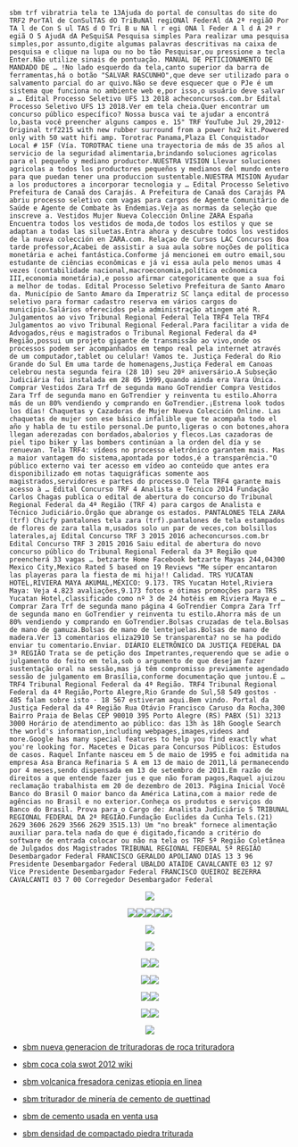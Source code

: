 
```
sbm trf vibratria tela te 13Ajuda do portal de consultas do site do TRF2 PorTAl de ConSulTAS dO TriBuNAl regiONAl FederAl dA 2ª regiãO Por TA l de Con S ul TAS d O Tri B u NA l r egi ONA l Feder A l d A 2ª r egiã O 5 AjudA dA PeSquiSA Pesquisa simples Para realizar uma pesquisa simples,por assunto,digite algumas palavras descritivas na caixa de pesquisa e clique na lupa ou no bo tão Pesquisar,ou pressione a tecla Enter.Não utilize sinais de pontuação. MANUAL DE PETICIONAMENTO DE MANDADO DE … !No lado esquerdo da tela,canto superior da barra de ferramentas,há o botão "SALVAR RASCUNHO",que deve ser utilizado para o salvamento parcial do ar quivo.Não se deve esquecer que o PJe é um sistema que funciona no ambiente web e,por isso,o usuário deve salvar a … Edital Processo Seletivo UFS 13 2018 acheconcursos.com.br Edital Processo Seletivo UFS 13 2018.Ver em tela cheia.Quer encontrar um concurso público específico? Nossa busca vai te ajudar a encontrá lo,basta você preencher alguns campos e. 15" TRF YouTube Jul 29,2012· Original trf2215 with new rubber surround from a power hx2 kit.Powered only with 50 watt hifi amp. Torotrac Panama,Plaza El Conquistador Local # 15F (Vía. TOROTRAC tiene una trayectoria de más de 35 años al servicio de la seguridad alimentaria,brindando soluciones agricolas para el pequeño y mediano productor.NUESTRA VISION Llevar soluciones agricolas a todos los productores pequeños y medianos del mundo entero para que puedan tener una produccion sustentable.NUESTRA MISION Ayudar a los productores a incorporar tecnologia y … Edital Processo Seletivo Prefeitura de Canaã dos Carajás. A Prefeitura de Canaã dos Carajás PA abriu processo seletivo com vagas para cargos de Agente Comunitário de Saúde e Agente de Combate às Endemias.Veja as normas da seleção que inscreve a. Vestidos Mujer Nueva Colección Online ZARA España Encuentra todos los vestidos de moda,de todos los estilos y que se adaptan a todas las siluetas.Entra ahora y descubre todos los vestidos de la nueva colección en ZARA.com. Relaçao de Cursos LAC Concursos Boa tarde professor,Acabei de assistir a sua aula sobre noções de política monetária e achei fantástica.Conforme já mencionei em outro email,sou estudante de ciências econômicas e já vi essa aula pelo menos umas 4 vezes (contabilidade nacional,macroeconomia,política ecônomica III,economia monetária),e posso afirmar categoricamente que a sua foi a melhor de todas. Edital Processo Seletivo Prefeitura de Santo Amaro da. Município de Santo Amaro da Imperatriz SC lança edital de processo seletivo para formar cadastro reserva em vários cargos do município.Salários oferecidos pela administração atingem até R. Julgamentos ao vivo Tribunal Regional Federal Tela TRF4 Tela TRF4 Julgamentos ao vivo Tribunal Regional Federal.Para facilitar a vida de Advogados,réus e magistrados o Tribunal Regional Federal da 4ª Região,possui um projeto gigante de transmissão ao vivo,onde os processos podem ser acompanhados em tempo real pela internet através de um computador,tablet ou celular! Vamos te. Justiça Federal do Rio Grande do Sul Em uma tarde de homenagens,Justiça Federal em Canoas celebrou nesta segunda feira (28 10) seu 20º aniversário.A Subseção Judiciária foi instalada em 28 05 1999,quando ainda era Vara Única. Comprar Vestidos Zara Trf de segunda mano GoTrendier Compra Vestidos Zara Trf de segunda mano en GoTrendier y reinventa tu estilo.Ahorra más de un 80% vendiendo y comprando en GoTrendier.¡Estrena look todos los días! Chaquetas y Cazadoras de Mujer Nueva Colección Online. Las chaquetas de mujer son ese básico infalible que te acompaña todo el año y habla de tu estilo personal.De punto,ligeras o con botones,ahora llegan aderezadas con bordados,abalorios y flecos.Las cazadoras de piel tipo biker y las bombers continúan a la orden del día y se renuevan. Tela TRF4: vídeos no processo eletrônico garantem mais. Mas a maior vantagem do sistema,apontada por todos,é a transparência."O público externo vai ter acesso em vídeo ao conteúdo que antes era disponibilizado em notas taquigráficas somente aos magistrados,servidores e partes do processo.O Tela TRF4 garante mais acesso à … Edital Concurso TRF 4 Analista e Técnico 2014 Fundação Carlos Chagas publica o edital de abertura do concurso do Tribunal Regional Federal da 4ª Região (TRF 4) para cargos de Analista e Técnico Judiciário.Órgão que abrange os estados. PANTALONES TELA ZARA (trf) Chicfy pantalones tela zara (trf).pantalones de tela estampados de flores de zara talla m,usados solo un par de veces,con bolsillos laterales,aj Edital Concurso TRF 3 2015 2016 acheconcursos.com.br Edital Concurso TRF 3 2015 2016 Saiu edital de abertura do novo concurso público do Tribunal Regional Federal da 3ª Região que preencherá 33 vagas … betzarte Home Facebook betzarte Mayas 244,04300 Mexico City,Mexico Rated 5 based on 19 Reviews "Me súper encantaron las playeras para la fiesta de mi hija!! Calidad. TRS YUCATAN HOTEL,RIVIERA MAYA AKUMAL,MÉXICO: 9.173. TRS Yucatan Hotel,Riviera Maya: Veja 4.823 avaliações,9.173 fotos e ótimas promoções para TRS Yucatan Hotel,classificado como nº 3 de 24 hotéis em Riviera Maya e … Comprar Zara Trf de segunda mano página 4 GoTrendier Compra Zara Trf de segunda mano en GoTrendier y reinventa tu estilo.Ahorra más de un 80% vendiendo y comprando en GoTrendier.Bolsas cruzadas de tela.Bolsas de mano de gamuza.Bolsas de mano de lentejuelas.Bolsas de mano de madera.Ver 13 comentarios eliza2910 Se transparenta? no se ha podido enviar tu comentario.Enviar. DIÁRIO ELETRÔNICO DA JUSTIÇA FEDERAL DA 3ª REGIÃO Trata se de petição dos Impetrantes,requerendo que se adie o julgamento do feito em tela,sob o argumento de que desejam fazer sustentação oral na sessão,mas já têm compromisso previamente agendado sessão de julgamento em Brasília,conforme documentação que juntou.É … TRF4 Tribunal Regional Federal da 4ª Região. TRF4 Tribunal Regional Federal da 4ª Região,Porto Alegre,Rio Grande do Sul,58 549 gostos · 485 falam sobre isto · 18 567 estiveram aqui.Bem vindo. Portal da Justiça Federal da 4ª Região Rua Otávio Francisco Caruso da Rocha,300 Bairro Praia de Belas CEP 90010 395 Porto Alegre (RS) PABX (51) 3213 3000 Horário de atendimento ao público: das 13h às 18h Google Search the world's information,including webpages,images,videos and more.Google has many special features to help you find exactly what you're looking for. Macetes e Dicas para Concursos Públicos: Estudos de casos. Raquel Infante nasceu em 5 de maio de 1995 e foi admitida na empresa Asa Branca Refinaria S A em 13 de maio de 2011,lá permanecendo por 4 meses,sendo dispensada em 13 de setembro de 2011.Em razão de direitos a que entende fazer jus e que não foram pagos,Raquel ajuizou reclamação trabalhista em 20 de dezembro de 2013. Página Inicial Você Banco do Brasil O maior banco da América Latina,com a maior rede de agências no Brasil e no exterior.Conheça os produtos e serviços do Banco do Brasil. Prova para o Cargo de: Analista Judiciário S TRIBUNAL REGIONAL FEDERAL DA 2ª REGIÃO.Fundação Euclides da Cunha Tels.(21) 2629 3606 2629 3566 2629 3515.13) Um "no break" fornece alimentação auxiliar para.tela nada do que é digitado,ficando a critério do software de entrada colocar ou não na tela os TRF 5ª Região Coletânea de Julgados dos Magistrados TRIBUNAL REGIONAL FEDERAL 5ª REGIÃO Desembargador Federal FRANCISCO GERALDO APOLIANO DIAS 13 3 96 Presidente Desembargador Federal UBALDO ATAÍDE CAVALCANTE 03 12 97 Vice Presidente Desembargador Federal FRANCISCO QUEIROZ BEZERRA CAVALCANTI 03 7 00 Corregedor Desembargador Federal 
```

<div align="center">

<a href="https://es-crusher.shibang-china.com/github&k=sbm+trf+vibratria+tela+te+13"><img src="https://static.shibang-china.com/es/crusher/logo.jpg"></a>

<a href="https://es-crusher.shibang-china.com/github&k=sbm+trf+vibratria+tela+te+13"><img src="https://static.shibang-china.com/es/crusher/index.jpg"></a><a href="https://es-crusher.shibang-china.com/material.htmlgithub&k=sbm+trf+vibratria+tela+te+13"><img src="https://static.shibang-china.com/es/crusher/material.jpg"></a><a href="https://es-crusher.shibang-china.com/application.htmlgithub&k=sbm+trf+vibratria+tela+te+13"><img src="https://static.shibang-china.com/es/crusher/application.jpg"></a><a href="https://es-crusher.shibang-china.com/aboutus.htmlgithub&k=sbm+trf+vibratria+tela+te+13"><img src="https://static.shibang-china.com/es/crusher/aboutus.jpg"></a><a href="https://es-crusher.shibang-china.com/contact.htmlgithub&k=sbm+trf+vibratria+tela+te+13"><img src="https://static.shibang-china.com/es/crusher/contact.jpg"></a>

<a href="https://es-crusher.shibang-china.com/github&k=sbm+trf+vibratria+tela+te+13"><img src="https://static.shibang-china.com/es/crusher/banner.jpg"></a>

<a href="https://swt.shibang-china.com/github&k=sbm+trf+vibratria+tela+te+13"><img src="https://static.shibang-china.com/es/crusher/text.jpg"></a>

<a href="https://swt.shibang-china.com/github&k=sbm+trf+vibratria+tela+te+13"><img src="https://static.shibang-china.com/es/crusher/chat.jpg"></a><a href="https://es-crusher.shibang-china.com/contact.htmlgithub&k=sbm+trf+vibratria+tela+te+13"><img src="https://static.shibang-china.com/es/crusher/message.jpg"></a>

<a href="https://es-crusher.shibang-china.com/products/pe.htmlgithub&k=sbm+trf+vibratria+tela+te+13"><img src="https://static.shibang-china.com/es/crusher/pe.jpg"></a><a href="https://es-crusher.shibang-china.com/products/pf.htmlgithub&k=sbm+trf+vibratria+tela+te+13"><img src="https://static.shibang-china.com/es/crusher/pf.jpg"></a>

<a href="https://es-crusher.shibang-china.com/products/hpt.htmlgithub&k=sbm+trf+vibratria+tela+te+13"><img src="https://static.shibang-china.com/es/crusher/hpt.jpg"></a><a href="https://es-crusher.shibang-china.com/products/vsi.htmlgithub&k=sbm+trf+vibratria+tela+te+13"><img src="https://static.shibang-china.com/es/crusher/vsi.jpg"></a>

<a href="https://es-crusher.shibang-china.com/products/klv.htmlgithub&k=sbm+trf+vibratria+tela+te+13"><img src="https://static.shibang-china.com/es/crusher/klv.jpg"></a><a href="https://es-crusher.shibang-china.com/products/portable.htmlgithub&k=sbm+trf+vibratria+tela+te+13"><img src="https://static.shibang-china.com/es/crusher/portable.jpg"></a>

<a href="https://swt.shibang-china.com/github&k=sbm+trf+vibratria+tela+te+13"><img src="https://static.shibang-china.com/es/crusher/case.jpg"></a>

</div>


* [sbm nueva generacion de trituradoras de roca trituradora](sbm%20nueva%20generacion%20de%20trituradoras%20de%20roca%20trituradora.md)

* [sbm coca cola swot 2012 wiki](sbm%20coca%20cola%20swot%202012%20wiki.md)

* [sbm volcanica fresadora cenizas etiopia en linea](sbm%20volcanica%20fresadora%20cenizas%20etiopia%20en%20linea.md)

* [sbm triturador de minería de cemento de quettinad](sbm%20triturador%20de%20miner%C3%ADa%20de%20cemento%20de%20quettinad.md)

* [sbm de cemento usada en venta usa](sbm%20de%20cemento%20usada%20en%20venta%20usa.md)

* [sbm densidad de compactado piedra triturada](sbm%20densidad%20de%20compactado%20piedra%20triturada.md)